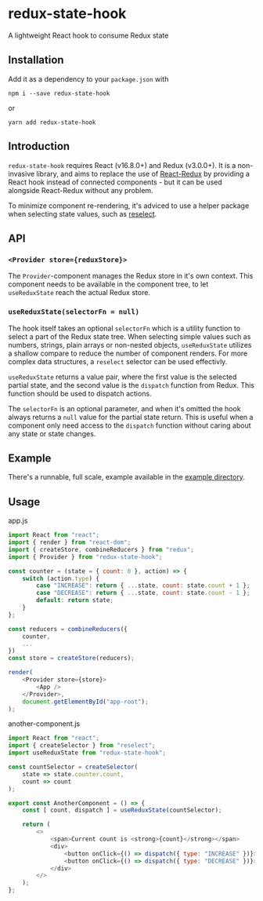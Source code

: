 # redux-state-hook

A lightweight React hook to consume Redux state

## Installation

Add it as a dependency to your `package.json` with

    npm i --save redux-state-hook

or

    yarn add redux-state-hook

## Introduction

`redux-state-hook` requires React (v16.8.0+) and Redux (v3.0.0+). It is a non-invasive library, and aims to replace the use of [React-Redux](https://github.com/reduxjs/react-redux) by providing a React hook instead of connected components - but it can be used alongside React-Redux without any problem.

To minimize component re-rendering, it's adviced to use a helper package when selecting state values, such as [reselect](https://github.com/reduxjs/reselect).

## API

### `<Provider store={reduxStore}>`

The `Provider`-component manages the Redux store in it's own context. This component needs to be available in the component tree, to let `useReduxState` reach the actual Redux store.

### `useReduxState(selectorFn = null)`

The hook itself takes an optional `selectorFn` which is a utility function to select a part of the Redux state tree. When selecting simple values such as numbers, strings, plain arrays or non-nested objects, `useReduxState` utilizes a shallow compare to reduce the number of component renders. For more complex data structures, a `reselect` selector can be used effectivly.

`useReduxState` returns a value pair, where the first value is the selected partial state, and the second value is the `dispatch` function from Redux. This function should be used to dispatch actions.

The `selectorFn` is an optional parameter, and when it's omitted the hook always returns a `null` value for the partial state return. This is useful when a component only need access to the `dispatch` function without caring about any state or state changes.

## Example

There's a runnable, full scale, example available in the [example directory](https://github.com/ourstudio-se/redux-state-hook/tree/master/example).

## Usage

app.js
```javascript
import React from "react";
import { render } from "react-dom";
import { createStore, combineReducers } from "redux";
import { Provider } from "redux-state-hook";

const counter = (state = { count: 0 }, action) => {
    switch (action.type) {
        case "INCREASE": return { ...state, count: state.count + 1 };
        case "DECREASE": return { ...state, count: state.count - 1 };
        default: return state;
    }
};

const reducers = combineReducers({
    counter,
    ...
})
const store = createStore(reducers);

render(
    <Provider store={store}>
        <App />
    </Provider>,
    document.getElementById("app-root");
);
```

another-component.js
```javascript
import React from "react";
import { createSelector } from "reselect";
import useReduxState from "redux-state-hook";

const countSelector = createSelector(
    state => state.counter.count,
    count => count
);

export const AnotherComponent = () => {
    const [ count, dispatch ] = useReduxState(countSelector);

    return (
        <>
            <span>Current count is <strong>{count}</strong></span>
            <div>
                <button onClick={() => dispatch({ type: "INCREASE" })}>Increase</button>
                <button onClick={() => dispatch({ type: "DECREASE" })}>Decrease</button>
            </div>
        </>
    );
};
```
